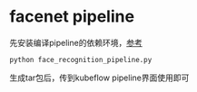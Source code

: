 # facenet pipeline 

先安装编译pipeline的依赖环境，[参考](https://www.kubeflow.org/docs/pipelines/sdk/install-sdk/)

```
python face_recognition_pipeline.py
```

生成tar包后，传到kubeflow pipeline界面使用即可

